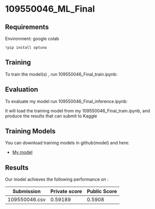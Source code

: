 # 109550046_ML_Final

## Requirements

Environment: google colab

```setup
!pip install optuna
```

## Training

To train the model(s) , run 109550046_Final_train.ipynb:

## Evaluation

To evaluate my model run 109550046_Final_inference.ipynb:

It will load the training model from my 109550046_Final_train.ipynb, and produce the results that can submit to Kaggle


## Training Models

You can download training models in github(model) and here:

- [My model](https://drive.google.com/file/d/1LjcYAse3otPVcob4ixxsKgN7YgWHXVzU/view?usp=sharing)

## Results

Our model achieves the following performance on :

|    Submission      |  Private score  |  Public Score  |
| ------------------ |---------------- | -------------- |
|    109550046.csv   |     0.59189     |     0.5908     |


